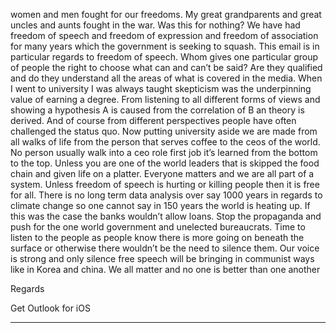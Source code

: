 women and men fought for our freedoms. My great grandparents and great uncles and aunts fought in the war. Was this for
nothing?
We have had freedom of speech and freedom of expression and freedom of association for many years which the government is
seeking to squash. This email is in particular regards to freedom of speech. Whom gives one particular group of people the right
to choose what can and can’t be said? Are they qualified and do they understand all the areas of what is covered in the media.
When I went to university I was always taught skepticism was the underpinning value of earning a degree. From listening to all
different forms of views and showing a hypothesis A is caused from the correlation of B an theory is derived. And of course
from different perspectives people have often challenged the status quo. Now putting university aside we are made from all
walks of life from the person that serves coffee to the ceos of the world. No person usually walk into a ceo role first job it’s
learned from the bottom to the top. Unless you are one of the world leaders that is skipped the food chain and given life on a
platter. Everyone matters and we are all part of a system. Unless freedom of speech is hurting or killing people then it is free for
all. There is no long term data analysis over say 1000 years in regards to climate change so one cannot say in 150 years the
world is heating up. If this was the case the banks wouldn’t allow loans. Stop the propaganda and push for the one world
government and unelected bureaucrats. Time to listen to the people as people know there is more going on beneath the surface
or otherwise there wouldn’t be the need to silence them. Our voice is strong and only silence free speech will be bringing in
communist ways like in Korea and china. We all matter and no one is better than one another

Regards

Get Outlook for iOS


-----

